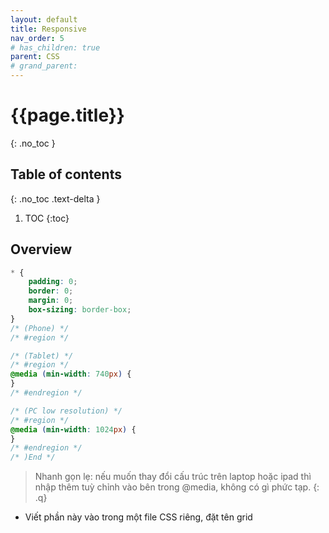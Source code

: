 ```yaml
---
layout: default
title: Responsive
nav_order: 5
# has_children: true
parent: CSS
# grand_parent:
---
```


<!-- markdownlint-disable MD022 MD025-->
# {{page.title}}
{: .no_toc }

## Table of contents
{: .no_toc .text-delta }

1. TOC
{:toc}
<!-- markdownlint-enable MD025-->

## Overview

```css
* {
    padding: 0;
    border: 0;
    margin: 0;
    box-sizing: border-box;
}
/* (Phone) */
/* #region */

/* (Tablet) */
/* #region */
@media (min-width: 740px) {
}
/* #endregion */

/* (PC low resolution) */
/* #region */
@media (min-width: 1024px) {
}
/* #endregion */
/* )End */
```

>Nhanh gọn lẹ: nếu muốn thay đổi cấu trúc trên laptop hoặc ipad thì nhập thêm tuỳ chỉnh vào bên trong @media, không có gì phức tạp.
{: .q}

* Viết phần này vào trong một file CSS riêng, đặt tên grid
